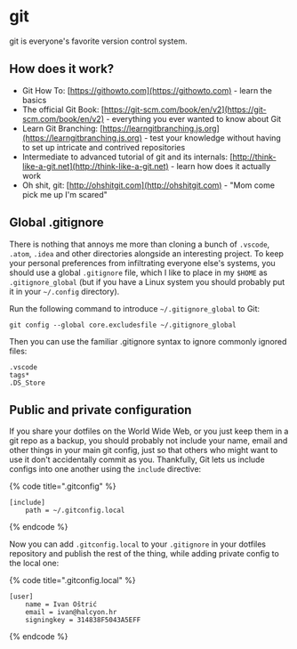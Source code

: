 # git

git is everyone's favorite version control system.

## How does it work?

* Git How To: [https://githowto.com](https://githowto.com) - learn the basics
* The official Git Book: [https://git-scm.com/book/en/v2](https://git-scm.com/book/en/v2) - everything you ever wanted to know about Git
* Learn Git Branching: [https://learngitbranching.js.org](https://learngitbranching.js.org) - test your knowledge without having to set up intricate and contrived repositories
* Intermediate to advanced tutorial of git and its internals: [http://think-like-a-git.net](http://think-like-a-git.net) - learn how does it actually work 
* Oh shit, git: [http://ohshitgit.com](http://ohshitgit.com) - "Mom come pick me up I'm scared"

## Global .gitignore

There is nothing that annoys me more than cloning a bunch of `.vscode`, `.atom`, `.idea` and other directories alongside an interesting project. To keep your personal preferences from infiltrating everyone else's systems, you should use a global `.gitignore` file, which I like to place in my `$HOME` as `.gitignore_global` \(but if you have a Linux system you should probably put it in your `~/.config` directory\).

Run the following command to introduce `~/.gitignore_global` to Git:

`git config --global core.excludesfile ~/.gitignore_global`

 Then you can use the familiar .gitignore syntax to ignore commonly ignored files:

```text
.vscode
tags*
.DS_Store
```

## Public and private configuration

If you share your dotfiles on the World Wide Web, or you just keep them in a git repo as a backup, you should probably not include your name, email and other things in your main git config, just so that others who might want to use it don't accidentally commit as you. Thankfully, Git lets us include configs into one another using the `include` directive:

{% code title=".gitconfig" %}
```text
[include]
    path = ~/.gitconfig.local
```
{% endcode %}

Now you can add `.gitconfig.local` to your `.gitignore` in your dotfiles repository and publish the rest of the thing, while adding private config to the local one:

{% code title=".gitconfig.local" %}
```text
[user]
	name = Ivan Oštrić
	email = ivan@halcyon.hr
	signingkey = 314838F5043A5EFF
```
{% endcode %}



